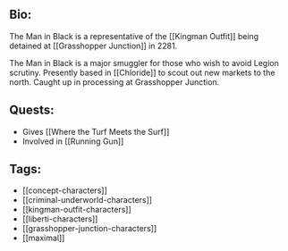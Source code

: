 ## Bio:

The Man in Black is a representative of the [[Kingman Outfit]] being detained at [[Grasshopper Junction]] in 2281.

The Man in Black is a major smuggler for those who wish to avoid Legion scrutiny. Presently based in [[Chloride]] to scout out new markets to the north. Caught up in processing at Grasshopper Junction.

## Quests:

- Gives [[Where the Turf Meets the Surf]]
- Involved in [[Running Gun]]

## Tags:

- [[concept-characters]]
- [[criminal-underworld-characters]]
- [[kingman-outfit-characters]]
- [[liberti-characters]]
- [[grasshopper-junction-characters]]
- [[maximal]]